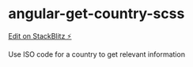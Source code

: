 # angular-get-country-scss

[Edit on StackBlitz ⚡️](https://stackblitz.com/edit/angular-get-country-scss)

 Use ISO code for a country to get relevant information

